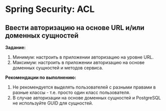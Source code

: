 # Spring Security: ACL
## Ввести авторизацию на основе URL и/или доменных сущностей

**Задание:** 
1. Минимум: настроить в приложении авторизацию на уровне URL.
1. Максимум: настроить в приложении авторизацию на основе доменных сущностей и методов сервиса.

**Рекомендации по выполнению:**
1. Не рекомендуется выделять пользователей с разными правами в разные классы - т.е. просто один класс пользователя.
1. В случае авторизации на основе доменных сущностей и PostgreSQL не используйте GUID для сущностей.